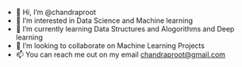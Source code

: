 - 👋 Hi, I’m @chandraproot
- 👀 I’m interested in Data Science and Machine learning
- 🌱 I’m currently learning Data Structures and Alogorithms and Deep learning
- 💞️ I’m looking to collaborate on Machine Learning Projects
- 📫 You can reach me out on my email chandraproot@gmail.com

<!---
chandraproot/chandraproot is a ✨ special ✨ repository because its `README.md` (this file) appears on your GitHub profile.
You can click the Preview link to take a look at your changes.
--->

